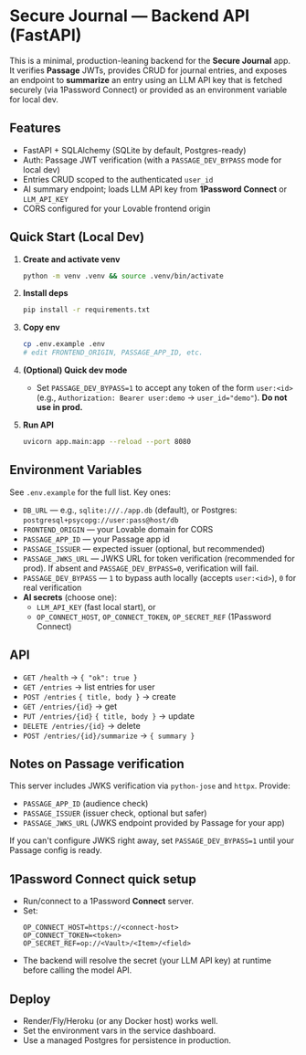 
# Secure Journal — Backend API (FastAPI)

This is a minimal, production-leaning backend for the **Secure Journal** app.
It verifies **Passage** JWTs, provides CRUD for journal entries, and exposes an
endpoint to **summarize** an entry using an LLM API key that is fetched securely
(via 1Password Connect) or provided as an environment variable for local dev.

## Features
- FastAPI + SQLAlchemy (SQLite by default, Postgres-ready)
- Auth: Passage JWT verification (with a `PASSAGE_DEV_BYPASS` mode for local dev)
- Entries CRUD scoped to the authenticated `user_id`
- AI summary endpoint; loads LLM API key from **1Password Connect** or `LLM_API_KEY`
- CORS configured for your Lovable frontend origin

## Quick Start (Local Dev)
1. **Create and activate venv**
   ```bash
   python -m venv .venv && source .venv/bin/activate
   ```
2. **Install deps**
   ```bash
   pip install -r requirements.txt
   ```
3. **Copy env**
   ```bash
   cp .env.example .env
   # edit FRONTEND_ORIGIN, PASSAGE_APP_ID, etc.
   ```
4. **(Optional) Quick dev mode**
   - Set `PASSAGE_DEV_BYPASS=1` to accept any token of the form `user:<id>`
     (e.g., `Authorization: Bearer user:demo` → `user_id="demo"`). **Do not use in prod.**

5. **Run API**
   ```bash
   uvicorn app.main:app --reload --port 8080
   ```

## Environment Variables
See `.env.example` for the full list. Key ones:
- `DB_URL` — e.g., `sqlite:///./app.db` (default), or Postgres: `postgresql+psycopg://user:pass@host/db`
- `FRONTEND_ORIGIN` — your Lovable domain for CORS
- `PASSAGE_APP_ID` — your Passage app id
- `PASSAGE_ISSUER` — expected issuer (optional, but recommended)
- `PASSAGE_JWKS_URL` — JWKS URL for token verification (recommended for prod). If absent and `PASSAGE_DEV_BYPASS=0`, verification will fail.
- `PASSAGE_DEV_BYPASS` — `1` to bypass auth locally (accepts `user:<id>`), `0` for real verification
- **AI secrets** (choose one):
  - `LLM_API_KEY` (fast local start), or
  - `OP_CONNECT_HOST`, `OP_CONNECT_TOKEN`, `OP_SECRET_REF` (1Password Connect)

## API
- `GET /health` → `{ "ok": true }`
- `GET /entries` → list entries for user
- `POST /entries` `{ title, body }` → create
- `GET /entries/{id}` → get
- `PUT /entries/{id}` `{ title, body }` → update
- `DELETE /entries/{id}` → delete
- `POST /entries/{id}/summarize` → `{ summary }`

## Notes on Passage verification
This server includes JWKS verification via `python-jose` and `httpx`.
Provide:
- `PASSAGE_APP_ID` (audience check)
- `PASSAGE_ISSUER` (issuer check, optional but safer)
- `PASSAGE_JWKS_URL` (JWKS endpoint provided by Passage for your app)

If you can't configure JWKS right away, set `PASSAGE_DEV_BYPASS=1` until your
Passage config is ready.

## 1Password Connect quick setup
- Run/connect to a 1Password **Connect** server.
- Set:
  ```
  OP_CONNECT_HOST=https://<connect-host>
  OP_CONNECT_TOKEN=<token>
  OP_SECRET_REF=op://<Vault>/<Item>/<field>
  ```
- The backend will resolve the secret (your LLM API key) at runtime before
  calling the model API.

## Deploy
- Render/Fly/Heroku (or any Docker host) works well.
- Set the environment vars in the service dashboard.
- Use a managed Postgres for persistence in production.
